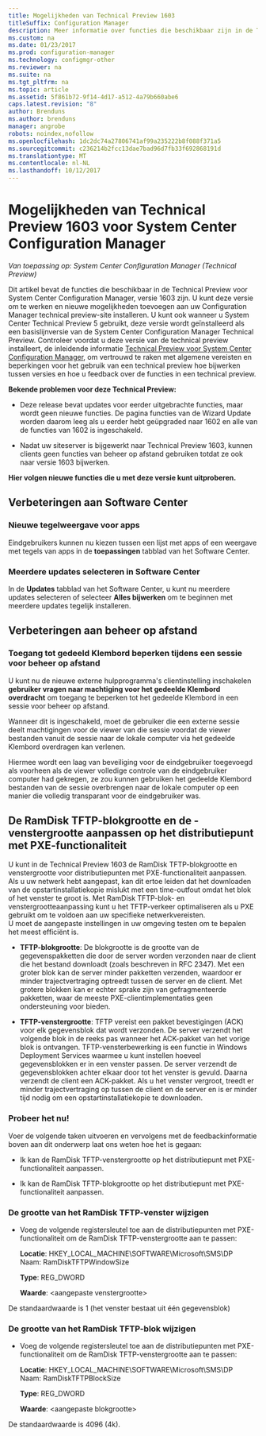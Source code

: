 ```yaml
---
title: Mogelijkheden van Technical Preview 1603
titleSuffix: Configuration Manager
description: Meer informatie over functies die beschikbaar zijn in de Technical Preview voor System Center Configuration Manager, versie 1603.
ms.custom: na
ms.date: 01/23/2017
ms.prod: configuration-manager
ms.technology: configmgr-other
ms.reviewer: na
ms.suite: na
ms.tgt_pltfrm: na
ms.topic: article
ms.assetid: 5f861b72-9f14-4d17-a512-4a79b660abe6
caps.latest.revision: "8"
author: Brenduns
ms.author: brenduns
manager: angrobe
robots: noindex,nofollow
ms.openlocfilehash: 1dc2dc74a27806741af99a235222b8f088f371a5
ms.sourcegitcommit: c236214b2fcc13dae7bad96d7fb33f692868191d
ms.translationtype: MT
ms.contentlocale: nl-NL
ms.lasthandoff: 10/12/2017
---
```

# <a name="capabilities-in-technical-preview-1603-for-system-center-configuration-manager"></a>Mogelijkheden van Technical Preview 1603 voor System Center Configuration Manager

*Van toepassing op: System Center Configuration Manager (Technical Preview)*

Dit artikel bevat de functies die beschikbaar in de Technical Preview voor System Center Configuration Manager, versie 1603 zijn. U kunt deze versie om te werken en nieuwe mogelijkheden toevoegen aan uw Configuration Manager technical preview-site installeren. U kunt ook wanneer u System Center Technical Preview 5 gebruikt, deze versie wordt geïnstalleerd als een basislijnversie van de System Center Configuration Manager Technical Preview. Controleer voordat u deze versie van de technical preview installeert, de inleidende informatie [Technical Preview voor System Center Configuration Manager](../../core/get-started/technical-preview.md), om vertrouwd te raken met algemene vereisten en beperkingen voor het gebruik van een technical preview hoe bijwerken tussen versies en hoe u feedback over de functies in een technical preview.  

 **Bekende problemen voor deze Technical Preview:**  

-   Deze release bevat updates voor eerder uitgebrachte functies, maar wordt geen nieuwe functies. De pagina functies van de Wizard Update worden daarom leeg als u eerder hebt geüpgraded naar 1602 en alle van de functies van 1602 is ingeschakeld.  

-   Nadat uw siteserver is bijgewerkt naar Technical Preview 1603, kunnen clients geen functies van beheer op afstand gebruiken totdat ze ook naar versie 1603 bijwerken.  

 **Hier volgen nieuwe functies die u met deze versie kunt uitproberen.**  

##  <a name="BKMK_SC1603"></a>Verbeteringen aan Software Center  

### <a name="new-tiled-view-for-apps"></a>Nieuwe tegelweergave voor apps  
 Eindgebruikers kunnen nu kiezen tussen een lijst met apps of een weergave met tegels van apps in de **toepassingen** tabblad van het Software Center.  

### <a name="select-multiple-updates-in-software-center"></a>Meerdere updates selecteren in Software Center  
 In de **Updates** tabblad van het Software Center, u kunt nu meerdere updates selecteren of selecteer **Alles bijwerken** om te beginnen met meerdere updates tegelijk installeren.  

##  <a name="BKMK_RC1603"></a>Verbeteringen aan beheer op afstand  

### <a name="limit-shared-clipboard-access-in-a-remote-control-session"></a>Toegang tot gedeeld Klembord beperken tijdens een sessie voor beheer op afstand  
 U kunt nu de nieuwe externe hulpprogramma's clientinstelling inschakelen **gebruiker vragen naar machtiging voor het gedeelde Klembord overdracht** om toegang te beperken tot het gedeelde Klembord in een sessie voor beheer op afstand.  

 Wanneer dit is ingeschakeld, moet de gebruiker die een externe sessie deelt machtigingen voor de viewer van die sessie voordat de viewer bestanden vanuit de sessie naar de lokale computer via het gedeelde Klembord overdragen kan verlenen.  

 Hiermee wordt een laag van beveiliging voor de eindgebruiker toegevoegd als voorheen als de viewer volledige controle van de eindgebruiker computer had gekregen, ze zou kunnen gebruiken het gedeelde Klembord bestanden van de sessie overbrengen naar de lokale computer op een manier die volledig transparant voor de eindgebruiker was.  

##  <a name="BKMK_RamDiskTFTP"></a> De RamDisk TFTP-blokgrootte en de -venstergrootte aanpassen op het distributiepunt met PXE-functionaliteit  
 U kunt in de Technical Preview 1603 de RamDisk TFTP-blokgrootte en venstergrootte voor distributiepunten met PXE-functionaliteit aanpassen. Als u uw netwerk hebt aangepast, kan dit ertoe leiden dat het downloaden van de opstartinstallatiekopie mislukt met een time-outfout omdat het blok of het venster te groot is. Met RamDisk TFTP-blok- en venstergrootteaanpassing kunt u het TFTP-verkeer optimaliseren als u PXE gebruikt om te voldoen aan uw specifieke netwerkvereisten.   
U moet de aangepaste instellingen in uw omgeving testen om te bepalen het meest efficiënt is.  

-   **TFTP-blokgrootte**: De blokgrootte is de grootte van de gegevenspakketten die door de server worden verzonden naar de client die het bestand downloadt (zoals beschreven in RFC 2347). Met een groter blok kan de server minder pakketten verzenden, waardoor er minder trajectvertraging optreedt tussen de server en de client. Met grotere blokken kan er echter sprake zijn van gefragmenteerde pakketten, waar de meeste PXE-clientimplementaties geen ondersteuning voor bieden.  

-   **TFTP-venstergrootte**: TFTP vereist een pakket bevestigingen (ACK) voor elk gegevensblok dat wordt verzonden. De server verzendt het volgende blok in de reeks pas wanneer het ACK-pakket van het vorige blok is ontvangen. TFTP-vensterbewerking is een functie in Windows Deployment Services waarmee u kunt instellen hoeveel gegevensblokken er in een venster passen. De server verzendt de gegevensblokken achter elkaar door tot het venster is gevuld. Daarna verzendt de client een ACK-pakket. Als u het venster vergroot, treedt er minder trajectvertraging op tussen de client en de server en is er minder tijd nodig om een opstartinstallatiekopie te downloaden.  

### <a name="try-it-out"></a>Probeer het nu!  
 Voer de volgende taken uitvoeren en vervolgens met de feedbackinformatie boven aan dit onderwerp laat ons weten hoe het is gegaan:  

-   Ik kan de RamDisk TFTP-venstergrootte op het distributiepunt met PXE-functionaliteit aanpassen.  

-   Ik kan de RamDisk TFTP-blokgrootte op het distributiepunt met PXE-functionaliteit aanpassen.  

### <a name="to-modify-the-ramdisk-tftp-window-size"></a>De grootte van het RamDisk TFTP-venster wijzigen  

-   Voeg de volgende registersleutel toe aan de distributiepunten met PXE-functionaliteit om de RamDisk TFTP-venstergrootte aan te passen:  

     **Locatie**: HKEY_LOCAL_MACHINE\SOFTWARE\Microsoft\SMS\DP  
    Naam: RamDiskTFTPWindowSize  

     **Type**: REG_DWORD  

     **Waarde**: &lt;aangepaste venstergrootte\>  

 De standaardwaarde is 1 (het venster bestaat uit één gegevensblok)  

### <a name="to-modify-the-ramdisk-tftp-block-size"></a>De grootte van het RamDisk TFTP-blok wijzigen  

-   Voeg de volgende registersleutel toe aan de distributiepunten met PXE-functionaliteit om de RamDisk TFTP-venstergrootte aan te passen:  

     **Locatie**: HKEY_LOCAL_MACHINE\SOFTWARE\Microsoft\SMS\DP  
    Naam: RamDiskTFTPBlockSize  

     **Type**: REG_DWORD  

     **Waarde**: &lt;aangepaste blokgrootte\>  

 De standaardwaarde is 4096 (4k).  
